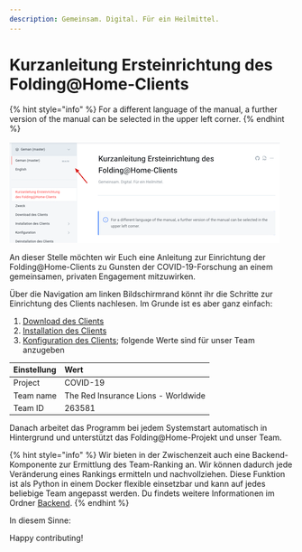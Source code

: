 ```yaml
---
description: Gemeinsam. Digital. Für ein Heilmittel.
---
```


# Kurzanleitung Ersteinrichtung des Folding@Home-Clients

{% hint style="info" %}
For a different language of the manual, a further version of the manual can be selected in the upper left corner.
{% endhint %}

![](.gitbook/assets/xnip2020-07-20_12-44-28.png)

An dieser Stelle möchten wir Euch eine Anleitung zur Einrichtung der Folding@Home-Clients zu Gunsten der COVID-19-Forschung an einem gemeinsamen, privaten Engagement mitzuwirken.

Über die Navigation am linken Bildschirmrand könnt ihr die Schritte zur Einrichtung des Clients nachlesen. Im Grunde ist es aber ganz einfach:

1. [Download des Clients](download-des-clients.md)
2. [Installation des Clients](installation-des-clients/)
3. [Konfiguration des Clients](konfiguration/); folgende Werte sind für unser Team anzugeben

|  Einstellung | Wert​ |
| :--- | :--- |
| Project | COVID-19 |
| Team name | The Red Insurance Lions - Worldwide |
| Team ID | 263581 |

Danach arbeitet das Programm bei jedem Systemstart automatisch in Hintergrund und unterstützt das Folding@Home-Projekt und unser Team.

{% hint style="info" %}
Wir bieten in der Zwischenzeit auch eine Backend-Komponente zur Ermittlung des Team-Ranking an. Wir können dadurch jede Veränderung eines Rankings ermitteln und nachvollziehen. Diese Funktion ist als Python in einem Docker flexible einsetzbar und kann auf jedes beliebige Team angepasst werden. Du findets weitere Informationen im Ordner [Backend](https://github.com/generaliinformatik/fah-red-lions/tree/master/backend).
{% endhint %}

In diesem Sinne:

Happy contributing!

